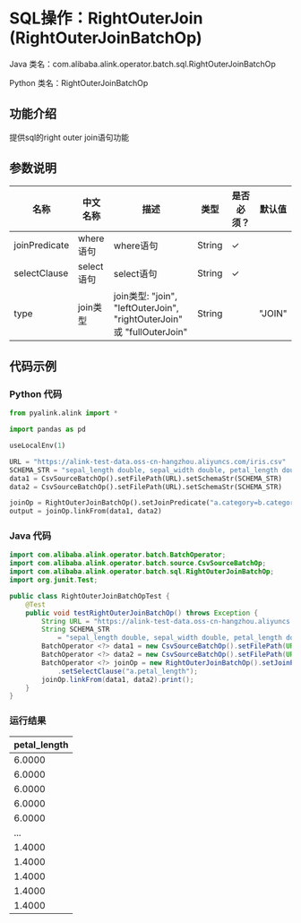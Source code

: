 # SQL操作：RightOuterJoin (RightOuterJoinBatchOp)
Java 类名：com.alibaba.alink.operator.batch.sql.RightOuterJoinBatchOp

Python 类名：RightOuterJoinBatchOp


## 功能介绍
提供sql的right outer join语句功能

## 参数说明

| 名称 | 中文名称 | 描述 | 类型 | 是否必须？ | 默认值 |
| --- | --- | --- | --- | --- | --- |
| joinPredicate | where语句 | where语句 | String | ✓ |  |
| selectClause | select语句 | select语句 | String | ✓ |  |
| type | join类型 | join类型: "join", "leftOuterJoin", "rightOuterJoin" 或 "fullOuterJoin" | String |  | "JOIN" |


## 代码示例
### Python 代码
```python
from pyalink.alink import *

import pandas as pd

useLocalEnv(1)

URL = "https://alink-test-data.oss-cn-hangzhou.aliyuncs.com/iris.csv"
SCHEMA_STR = "sepal_length double, sepal_width double, petal_length double, petal_width double, category string";
data1 = CsvSourceBatchOp().setFilePath(URL).setSchemaStr(SCHEMA_STR)
data2 = CsvSourceBatchOp().setFilePath(URL).setSchemaStr(SCHEMA_STR)

joinOp = RightOuterJoinBatchOp().setJoinPredicate("a.category=b.category").setSelectClause("a.petal_length")
output = joinOp.linkFrom(data1, data2)
```
### Java 代码
```java
import com.alibaba.alink.operator.batch.BatchOperator;
import com.alibaba.alink.operator.batch.source.CsvSourceBatchOp;
import com.alibaba.alink.operator.batch.sql.RightOuterJoinBatchOp;
import org.junit.Test;

public class RightOuterJoinBatchOpTest {
	@Test
	public void testRightOuterJoinBatchOp() throws Exception {
		String URL = "https://alink-test-data.oss-cn-hangzhou.aliyuncs.com/iris.csv";
		String SCHEMA_STR
			= "sepal_length double, sepal_width double, petal_length double, petal_width double, category string";
		BatchOperator <?> data1 = new CsvSourceBatchOp().setFilePath(URL).setSchemaStr(SCHEMA_STR);
		BatchOperator <?> data2 = new CsvSourceBatchOp().setFilePath(URL).setSchemaStr(SCHEMA_STR);
		BatchOperator <?> joinOp = new RightOuterJoinBatchOp().setJoinPredicate("a.category=b.category")
			.setSelectClause("a.petal_length");
		joinOp.linkFrom(data1, data2).print();
	}
}
```

### 运行结果
petal_length |
------------ |
6.0000|
6.0000|
6.0000|
6.0000|
6.0000|
...|
1.4000|
1.4000|
1.4000|
1.4000|
1.4000|
